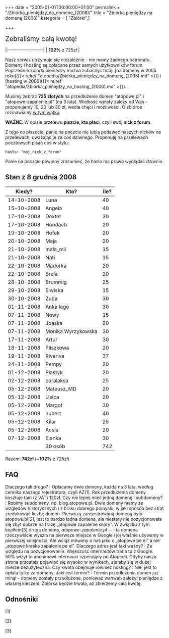+++
date = "2005-01-01T00:00:00+01:00"
permalink = "/Zbiórka_pieniędzy_na_domenę_(2008)/"
title = "Zbiórka pieniędzy na domenę (2008)"
kategorie = [ "Zbiórki",]

+++

<span style="font-size: 150%">Zebraliśmy całą kwotę!</span>

|------------------|
| **102%** z 725zł |

Nasz serwis utrzymuje się niezależnie - nie mamy żadnego patronatu. Domeny i hosting są opłacane przez samych użytkowników forum. Poprzednie zbiórki pieniędzy można zobaczyć tutaj: [na domeny w 2005 roku]({{< relref "atopedia/Zbiórka_pieniędzy_na_domenę_(2005).md" >}}) i [hosting w 2006]({{< relref "atopedia/Zbiórka_pieniędzy_na_hosting_(2006).md" >}}).

Musimy zebrać **725 złotych** na przedłużenie domen "atopowe.pl" i "atopowe-zapalenie.pl" (na 3 lata). Wielkość wpłaty zależy od Was - proponujemy 10, 20 lub 30 zł, wedle chęci i możliwości. O zbiórce rozmawiamy [w tym wątku](http://www.atopowe-zapalenie.pl/forum/viewtopic.php?p=79812&f=9#p79812).

**WAŻNE**: W opisie przelewu **piszcie, kto płaci**, czyli swój **nick z forum**.

Z tego co piszecie, panie na poczcie nie lubią podawać naszych nicków na przelewach, uważając je za *coś dziwnego*. Proponuję na przelewach pocztowych pisać coś w stylu:

`hasło: "mój_nick_z_forum"`

Panie na poczcie powinny zrozumieć, że hasło ma prawo wyglądać *dziwnie*.

Stan z 8 grudnia 2008
---------------------

| Kiedy?     | Kto?               | Ile? |
|------------|--------------------|------|
| 14-10-2008 | Luna               | 40   |
| 15-10-2008 | Angela             | 40   |
| 17-10-2008 | Dexter             | 30   |
| 17-10-2008 | Hondacb            | 20   |
| 19-10-2008 | Hofek              | 20   |
| 20-10-2008 | Maja               | 20   |
| 21-10-2008 | mała_mii          | 15   |
| 21-10-2008 | Nati               | 15   |
| 22-10-2008 | Madorka            | 20   |
| 22-10-2008 | Brela              | 20   |
| 28-10-2008 | Brummig            | 25   |
| 29-10-2008 | Elwiska            | 15   |
| 30-10-2008 | Zuba               | 30   |
| 01-11-2008 | Anka lego          | 30   |
| 07-11-2008 | Nowy               | 15   |
| 07-11-2008 | Joaska             | 20   |
| 07-11-2008 | Monika Wyrzykowska | 30   |
| 17-11-2008 | Artur              | 30   |
| 18-11-2008 | Pliszkowa          | 20   |
| 19-11-2008 | Rivariva           | 37   |
| 24-11-2008 | Pempy              | 20   |
| 01-12-2008 | Plastyk            | 20   |
| 02-12-2008 | paralaksa          | 25   |
| 05-12-2008 | Mateusz_MD        | 20   |
| 05-12-2008 | Lisica             | 20   |
| 05-12-2008 | Margot             | 30   |
| 05-12-2008 | hubert             | 40   |
| 05-12-2008 | Kilar              | 25   |
| 05-12-2008 | Acsis              | 20   |
| 07-12-2008 | Elenka             | 30   |
|            | 30 osób            | 742  |

Razem: **742zł** (~**102%** z 725zł)

FAQ
---

Dlaczego tak drogo? : Opłacamy dwie domeny, każdą na 3 lata, według cennika naszego rejestratora, czyli AZ[1]. Rok przedłużenia domeny kosztuje tam (z VAT) 120zł.
Czy nie lepiej mieć jedną domenę i subdomeny? : Robimy subdomeny, np. blog.atopowe.pl. Dwie domeny mamy ze względów historycznych i z braku dobrego pomysłu, w jaki sposób bez strat zredukować liczbę domen. Pierwszą zarejestrowaną domeną było atopowe.pl[2], jest to bardzo ładna domena, ale niestety nie pozycjonowała się zbyt dobrze na frazę „atopowe zapalenie skóry”. W związku z tym kupiłem[3] drugą domenę, *atopowe-zapalenie.pl* -- i ta domena rzeczywiście wyszła na pierwsze miejsce w Google i jej właśnie używamy w pierwszej kolejności. Ale wciąż mówimy o nas jako o „atopowe pe el” a nie „atopowe kreska zapalenie pe el”.
Dlaczego adres jest taki ważny? : Ze względu na pozycjonowanie. Większość internautów trafia tu z Google. 50% wizyt to anonimowi internauci szperający po Atopedii. Gdyby nasza strona przestała pojawiać się wysoko w wynikach, stałaby się w dużej mierze bezużyteczna.
Czy kwota obejmuje również hosting? : Nie, jest to opłata tylko za domeny.
Jaki jest termin? : Termin przedłużenia domen już minął - domeny zostały przedłużone, ponieważ wahwah założył pieniądze z własnej kieszeni. Zbiórka będzie trwała, aż zbierzemy całą kwotę.

Odnośniki
---------

<references />


[1]

[2]

[3]
